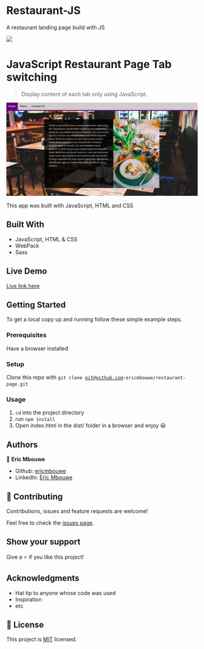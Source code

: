 # Restaurant-JS
A restaurant landing page build with JS

![](https://img.shields.io/badge/Microverse-blueviolet)

# JavaScript Restaurant Page Tab switching

> Display content of each tab only using JavaScript.

![screenshot](./dist/restaurant-screenshot.png)

This app was built with JavaScript, HTML and CSS

## Built With

- JavaScript, HTML & CSS
- WebPack
- Sass

## Live Demo
[Live link here](https://rawcdn.githack.com/EricMbouwe/Restaurant-JS/c2c4eea0e7522134d0803c08f2a2cb5a67664323/dist/index.html)


## Getting Started

To get a local copy up and running follow these simple example steps.

### Prerequisites

Have a browser installed

### Setup

Clone this repo with <code>git clone git@github.com:ericmbouwe/restaurant-page.git</code>

### Usage

1. <code>cd</code> into the project directory
2. run <code>npm install</code>
3. Open index.html in the dist/ folder in a browser and enjoy :smiley:

## Authors

:bust_in_silhouette: **Eric Mbouwe**

- Github: [ericmbouwe](https://github.com/ericmbouwe)
- LinkedIn: [Eric Mbouwe](www.linkedin.com/in/azeemmahmed)

## 🤝 Contributing

Contributions, issues and feature requests are welcome!

Feel free to check the [issues page](https://github.com/ericmbouwe/restaurant-page/issues).

## Show your support

Give a ⭐️ if you like this project!

## Acknowledgments

- Hat tip to anyone whose code was used
- Inspiration
- etc

## 📝 License

This project is [MIT](lic.url) licensed.